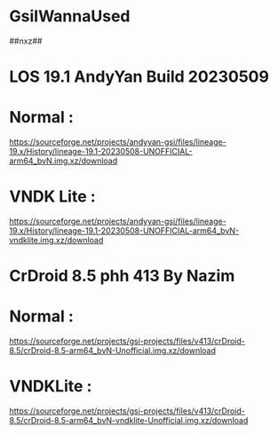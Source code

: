 # GsiIWannaUsed
##nxz##

# LOS 19.1 AndyYan Build 20230509
# Normal :
https://sourceforge.net/projects/andyyan-gsi/files/lineage-19.x/History/lineage-19.1-20230508-UNOFFICIAL-arm64_bvN.img.xz/download

# VNDK Lite :
https://sourceforge.net/projects/andyyan-gsi/files/lineage-19.x/History/lineage-19.1-20230508-UNOFFICIAL-arm64_bvN-vndklite.img.xz/download

# CrDroid 8.5 phh 413 By Nazim
# Normal :
https://sourceforge.net/projects/gsi-projects/files/v413/crDroid-8.5/crDroid-8.5-arm64_bvN-Unofficial.img.xz/download

# VNDKLite :
https://sourceforge.net/projects/gsi-projects/files/v413/crDroid-8.5/crDroid-8.5-arm64_bvN-vndklite-Unofficial.img.xz/download
